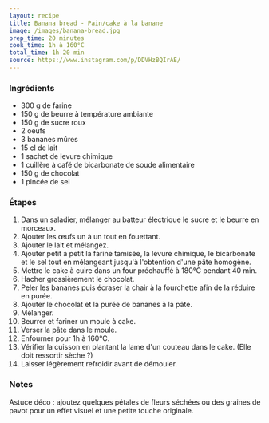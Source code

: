 ```yaml
---
layout: recipe
title: Banana bread - Pain/cake à la banane
image: /images/banana-bread.jpg
prep_time: 20 minutes
cook_time: 1h à 160°C
total_time: 1h 20 min
source: https://www.instagram.com/p/DDVHzBQIrAE/
---
```


### Ingrédients
- 300 g de farine
- 150 g de beurre à température ambiante
- 150 g de sucre roux
- 2 oeufs
- 3 bananes mûres
- 15 cl de lait
- 1 sachet de levure chimique
- 1 cuillère à café de bicarbonate de soude alimentaire
- 150 g de chocolat
- 1 pincée de sel

### Étapes
1. Dans un saladier, mélanger au batteur électrique le sucre et le beurre en morceaux.
2. Ajouter les œufs un à un tout en fouettant.
3. Ajouter le lait et mélangez.
4. Ajouter petit à petit la farine tamisée, la levure chimique, le bicarbonate et le sel tout en mélangeant jusqu'à l'obtention d'une pâte homogène.
5. Mettre le cake à cuire dans un four préchauffé à 180°C pendant 40 min.
6. Hacher grossièrement le chocolat.
7. Peler les bananes puis écraser la chair à la fourchette afin de la réduire en purée.
8. Ajouter le chocolat et la purée de bananes à la pâte.
9. Mélanger.
10. Beurrer et fariner un moule à cake.
11. Verser la pâte dans le moule.
12. Enfourner pour 1h à 160°C.
13. Vérifier la cuisson en plantant la lame d'un couteau dans le cake. (Elle doit ressortir sèche ?)
14. Laisser légèrement refroidir avant de démouler.

### Notes
Astuce déco : ajoutez quelques pétales de fleurs séchées ou des graines de pavot pour un effet visuel et une petite touche originale. 